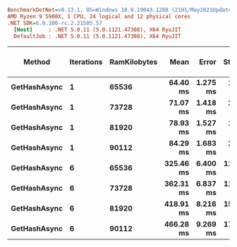 ``` ini

BenchmarkDotNet=v0.13.1, OS=Windows 10.0.19043.1288 (21H1/May2021Update)
AMD Ryzen 9 5900X, 1 CPU, 24 logical and 12 physical cores
.NET SDK=6.0.100-rc.2.21505.57
  [Host]     : .NET 5.0.11 (5.0.1121.47308), X64 RyuJIT
  DefaultJob : .NET 5.0.11 (5.0.1121.47308), X64 RyuJIT


```
|       Method | Iterations | RamKilobytes |      Mean |    Error |    StdDev | Completed Work Items | Lock Contentions |     Gen 0 |     Gen 1 |     Gen 2 | Allocated |
|------------- |----------- |------------- |----------:|---------:|----------:|---------------------:|-----------------:|----------:|----------:|----------:|----------:|
| **GetHashAsync** |          **1** |        **65536** |  **64.40 ms** | **1.275 ms** |  **1.468 ms** |              **24.2500** |                **-** | **1000.0000** |  **750.0000** |  **625.0000** |     **72 MB** |
| **GetHashAsync** |          **1** |        **73728** |  **71.07 ms** | **1.418 ms** |  **2.079 ms** |              **24.2857** |                **-** | **1142.8571** |  **714.2857** |  **714.2857** |     **80 MB** |
| **GetHashAsync** |          **1** |        **81920** |  **78.93 ms** | **1.527 ms** |  **1.932 ms** |              **24.3333** |                **-** | **1000.0000** |  **500.0000** |  **500.0000** |     **89 MB** |
| **GetHashAsync** |          **1** |        **90112** |  **84.29 ms** | **1.683 ms** |  **2.003 ms** |              **24.3333** |                **-** | **1000.0000** |  **500.0000** |  **500.0000** |     **98 MB** |
| **GetHashAsync** |          **6** |        **65536** | **325.46 ms** | **6.400 ms** | **11.541 ms** |             **106.0000** |                **-** | **3000.0000** | **1000.0000** | **1000.0000** |    **112 MB** |
| **GetHashAsync** |          **6** |        **73728** | **362.31 ms** | **6.837 ms** | **11.975 ms** |             **106.0000** |                **-** | **4000.0000** | **1000.0000** | **1000.0000** |    **125 MB** |
| **GetHashAsync** |          **6** |        **81920** | **418.91 ms** | **8.216 ms** | **15.229 ms** |             **106.0000** |                **-** | **4000.0000** | **1000.0000** | **1000.0000** |    **139 MB** |
| **GetHashAsync** |          **6** |        **90112** | **466.28 ms** | **9.269 ms** | **17.858 ms** |             **106.0000** |                **-** | **5000.0000** | **1000.0000** | **1000.0000** |    **153 MB** |
